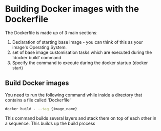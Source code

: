 # Building Docker images with the Dockerfile

The Dockerfile is made up of 3 main sections:

1. Declaration of starting base image - you can think of this as your image's Operating System. 
2. set of base image customisation tasks which are executed during the 'docker build' command
3. Specify the command to execute during the docker startup (docker start)


## Build Docker images

You need to run the following command while inside a directory that contains a file called 'Dockerfile'

```bash
docker build . --tag {image_name}
```

This command builds several layers and stack them on top of each other in a sequence. This builds up the build process 


